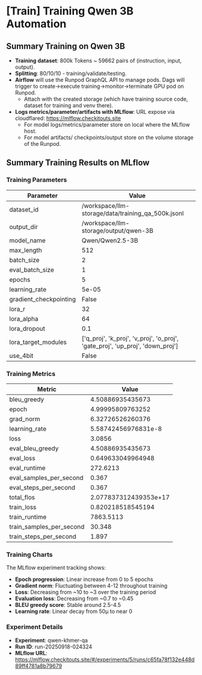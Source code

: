 # [Train] Training Qwen 3B Automation

## Summary Training on Qwen 3B

* **Training dataset**: 800k Tokens ~ 59662 pairs of (instruction, input, output).
* **Splitting**: 80/10/10 - training/validate/testing.
* **Airflow** will use the Runpod GraphQL API to manage pods. Dags will trigger to create->execute training->monitor->terminate GPU pod on Runpod.
    * Attach with the created storage (which have training source code, dataset for training and venv there).
* **Logs metrics/parameter/artifacts with MLflow**: URL expose via cloudflared: https://mlflow.checkitouts.site 
    * For model logs/metrics/parameter store on local where the MLflow host.
    * For model artifacts/ checkpoints/output store on the volume storage of the Runpod. 

## Summary Training Results on MLflow

### Training Parameters

| Parameter | Value |
|-----------|-------|
| dataset_id | /workspace/llm-storage/data/training_qa_500k.jsonl |
| output_dir | /workspace/llm-storage/output/qwen-3B |
| model_name | Qwen/Qwen2.5-3B |
| max_length | 512 |
| batch_size | 2 |
| eval_batch_size | 1 |
| epochs | 5 |
| learning_rate | 5e-05 |
| gradient_checkpointing | False |
| lora_r | 32 |
| lora_alpha | 64 |
| lora_dropout | 0.1 |
| lora_target_modules | ['q_proj', 'k_proj', 'v_proj', 'o_proj', 'gate_proj', 'up_proj', 'down_proj'] |
| use_4bit | False |

### Training Metrics

| Metric | Value |
|--------|-------|
| bleu_greedy | 4.50886935435673 |
| epoch | 4.99995809763252 |
| grad_norm | 6.32726526260376 |
| learning_rate | 5.58742456976831e-8 |
| loss | 3.0856 |
| eval_bleu_greedy | 4.50886935435673 |
| eval_loss | 0.649633049964948 |
| eval_runtime | 272.6213 |
| eval_samples_per_second | 0.367 |
| eval_steps_per_second | 0.367 |
| total_flos | 2.077837312439353e+17 |
| train_loss | 0.820218518545194 |
| train_runtime | 7863.5113 |
| train_samples_per_second | 30.348 |
| train_steps_per_second | 1.897 |

### Training Charts

The MLflow experiment tracking shows:
- **Epoch progression**: Linear increase from 0 to 5 epochs
- **Gradient norm**: Fluctuating between 4-12 throughout training
- **Loss**: Decreasing from ~10 to ~3 over the training period
- **Evaluation loss**: Decreasing from ~0.7 to ~0.45
- **BLEU greedy score**: Stable around 2.5-4.5
- **Learning rate**: Linear decay from 50μ to near 0

### Experiment Details

- **Experiment**: qwen-khmer-qa
- **Run ID**: run-20250918-024324
- **MLflow URL**: https://mlflow.checkitouts.site/#/experiments/5/runs/c65fa78f132e448d89ff4781a8b79679
